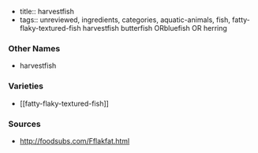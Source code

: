 - title:: harvestfish
- tags:: unreviewed, ingredients, categories, aquatic-animals, fish, fatty-flaky-textured-fish
harvestfish butterfish ORbluefish OR herring

### Other Names

* harvestfish

### Varieties

* [[fatty-flaky-textured-fish]]

### Sources
* http://foodsubs.com/Fflakfat.html

